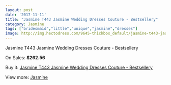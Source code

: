 ```yaml
---
layout: post
date: '2017-11-11'
title: "Jasmine T443 Jasmine Wedding Dresses Couture - Bestsellery"
category: Jasmine
tags: ["bridesmaid","little","unique","jasmine","dresses"]
image: http://img.hectodress.com/9645-thickbox_default/jasmine-t443-jasmine-wedding-dresses-couture-bestsellery.jpg
---
```

Jasmine T443 Jasmine Wedding Dresses Couture - Bestsellery

On Sales: **$262.56**
<a href="https://www.hectodress.com/jasmine/4834-jasmine-t443-jasmine-wedding-dresses-couture-bestsellery.html"><amp-img layout="responsive" width="600" height="600" src="//img.hectodress.com/9645-thickbox_default/jasmine-t443-jasmine-wedding-dresses-couture-bestsellery.jpg" alt="Jasmine T443 Jasmine Wedding Dresses Couture - Bestsellery 0" /></a>
<a href="https://www.hectodress.com/jasmine/4834-jasmine-t443-jasmine-wedding-dresses-couture-bestsellery.html"><amp-img layout="responsive" width="600" height="600" src="//img.hectodress.com/9648-thickbox_default/jasmine-t443-jasmine-wedding-dresses-couture-bestsellery.jpg" alt="Jasmine T443 Jasmine Wedding Dresses Couture - Bestsellery 1" /></a>
<a href="https://www.hectodress.com/jasmine/4834-jasmine-t443-jasmine-wedding-dresses-couture-bestsellery.html"><amp-img layout="responsive" width="600" height="600" src="//img.hectodress.com/9647-thickbox_default/jasmine-t443-jasmine-wedding-dresses-couture-bestsellery.jpg" alt="Jasmine T443 Jasmine Wedding Dresses Couture - Bestsellery 2" /></a>
<a href="https://www.hectodress.com/jasmine/4834-jasmine-t443-jasmine-wedding-dresses-couture-bestsellery.html"><amp-img layout="responsive" width="600" height="600" src="//img.hectodress.com/9646-thickbox_default/jasmine-t443-jasmine-wedding-dresses-couture-bestsellery.jpg" alt="Jasmine T443 Jasmine Wedding Dresses Couture - Bestsellery 3" /></a>

Buy it: [Jasmine T443 Jasmine Wedding Dresses Couture - Bestsellery](https://www.hectodress.com/jasmine/4834-jasmine-t443-jasmine-wedding-dresses-couture-bestsellery.html "Jasmine T443 Jasmine Wedding Dresses Couture - Bestsellery")

View more: [Jasmine](https://www.hectodress.com/79-jasmine "Jasmine")